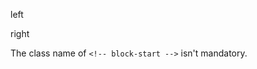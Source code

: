 <!-- block-start: grid -->

<!-- block-start: column -->

left

<!-- block-end -->

<!-- block-start: column -->

right

<!-- block-end -->

<!-- block-end -->

The class name of `<!-- block-start -->` isn't mandatory.
